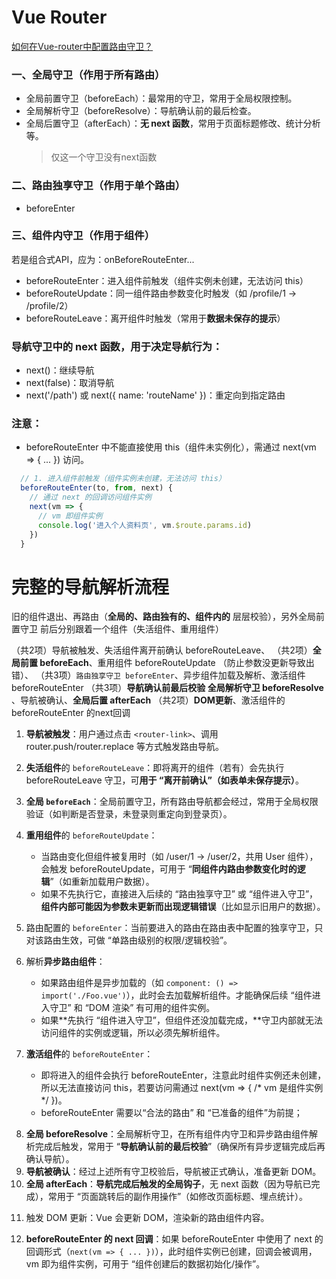 # Vue Router

[如何在Vue-router中配置路由守卫？](https://www.doubao.com/thread/w5c2ae1524f1aebdb)

### 一、全局守卫（作用于所有路由）
* 全局前置守卫（beforeEach）：最常用的守卫，常用于全局权限控制。
* 全局解析守卫（beforeResolve）：导航确认前的最后检查。
* 全局后置守卫（afterEach）：**无 next 函数**，常用于页面标题修改、统计分析等。
    > 仅这一个守卫没有next函数

### 二、路由独享守卫（作用于单个路由）
* beforeEnter

### 三、组件内守卫（作用于组件）  

若是组合式API，应为：onBeforeRouteEnter...

* beforeRouteEnter：进入组件前触发（组件实例未创建，无法访问 this）
* beforeRouteUpdate：同一组件路由参数变化时触发（如 /profile/1 → /profile/2）
* beforeRouteLeave：离开组件时触发（常用于**数据未保存的提示**）

### 导航守卫中的 next 函数，用于决定导航行为：
* next()：继续导航
* next(false)：取消导航
* next('/path') 或 next({ name: 'routeName' })：重定向到指定路由


### 注意：
* beforeRouteEnter 中不能直接使用 this（组件未实例化），需通过 next(vm => { ... }) 访问。
```js
  // 1. 进入组件前触发（组件实例未创建，无法访问 this）
  beforeRouteEnter(to, from, next) {
    // 通过 next 的回调访问组件实例
    next(vm => {
      // vm 即组件实例
      console.log('进入个人资料页', vm.$route.params.id)
    })
  }
```

# 完整的导航解析流程
旧的组件退出、再路由（**全局的、路由独有的、组件内的** 层层校验），另外全局前置守卫 前后分别跟着一个组件（失活组件、重用组件）

（共2项）导航被触发、失活组件离开前确认 beforeRouteLeave、
（共2项）**全局前置 beforeEach**、重用组件 beforeRouteUpdate （防止参数没更新导致出错）、
（共3项）`路由独享守卫 beforeEnter`、异步组件加载及解析、激活组件 beforeRouteEnter 
（共3项）**导航确认前最后校验 全局解析守卫 beforeResolve** 、导航被确认、**全局后置 afterEach**
（共2项）**DOM更新**、激活组件的 beforeRouteEnter 的next回调


1. **导航被触发**：用户通过点击 `<router-link>`、调用 router.push/router.replace 等方式触发路由导航。
2. **失活组件**的 `beforeRouteLeave`：即将离开的组件（若有）会先执行 beforeRouteLeave 守卫，可**用于 “离开前确认”（如表单未保存提示）**。

3. **全局 `beforeEach`**：全局前置守卫，所有路由导航都会经过，常用于全局权限验证（如判断是否登录，未登录则重定向到登录页）。
4. **重用组件**的 `beforeRouteUpdate`：
    * 当路由变化但组件被复用时（如 /user/1 → /user/2，共用 User 组件），会触发 beforeRouteUpdate，可用于 “**同组件内路由参数变化时的逻辑**”（如重新加载用户数据）。
    * 如果不先执行它，直接进入后续的 “路由独享守卫” 或 “组件进入守卫”，**组件内部可能因为参数未更新而出现逻辑错误**（比如显示旧用户的数据）。
5. 路由配置的 `beforeEnter`：当前要进入的路由在路由表中配置的独享守卫，只对该路由生效，可做 “单路由级别的权限/逻辑校验”。
6. 解析**异步路由组件**：
    * 如果路由组件是异步加载的（如 `component: () => import('./Foo.vue')`），此时会去加载解析组件。才能确保后续 “组件进入守卫” 和 “DOM 渲染” 有可用的组件实例。
    * 如果**先执行 “组件进入守卫”，但组件还没加载完成，**守卫内部就无法访问组件的实例或逻辑，所以必须先解析组件。
7. **激活组件**的 `beforeRouteEnter`：
    * 即将进入的组件会执行 beforeRouteEnter，注意此时组件实例还未创建，所以无法直接访问 this，若要访问需通过 next(vm => { /* vm 是组件实例 */ })。
    * beforeRouteEnter 需要以“合法的路由” 和 “已准备的组件”为前提；

<!-- 导航确认前、导航确认、导航完成后 -->
8. **全局 beforeResolve**：全局解析守卫，在所有组件内守卫和异步路由组件解析完成后触发，常用于 “**导航确认前的最后校验**”（确保所有异步逻辑完成后再确认导航）。
9. **导航被确认**：经过上述所有守卫校验后，导航被正式确认，准备更新 DOM。
10. **全局 afterEach**：**导航完成后触发的全局钩子**，无 next 函数（因为导航已完成），常用于 “页面跳转后的副作用操作”（如修改页面标题、埋点统计）。
<!--  -->

11. 触发 DOM 更新：Vue 会更新 DOM，渲染新的路由组件内容。

12. **beforeRouteEnter 的 next 回调**：如果 beforeRouteEnter 中使用了 next 的回调形式（`next(vm => { ... })`），此时组件实例已创建，回调会被调用，vm 即为组件实例，可用于 “组件创建后的数据初始化/操作”。